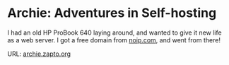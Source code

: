 # Archie: Adventures in Self-hosting

I had an old HP ProBook 640 laying around, and wanted to give it new life as a web server. I got a free domain from [noip.com](https://www.noip.com/), and went from there!

URL: [archie.zapto.org](archie.zapto.org)
